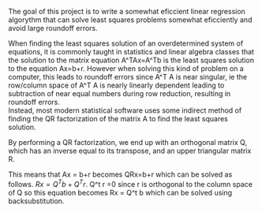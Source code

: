 The goal of this project is to write a somewhat eficcient linear regression algorythm that can solve least
squares problems somewhat eficciently and avoid large roundoff errors.

When finding the least squares solution of an overdetermined system of equations, it is commonly taught in
statistics and linear algebra classes that the solution to the matrix equation A^TAx=A^Tb is the least squares
solution to the equation Ax=b+r.  However when solving this kind of problem on a computer, this leads to 
roundoff errors since A^T A is near singular, ie the row/column space of A^T A is nearly linearly dependent 
leading to subtraction of near equal numbers during row reduction, resulting in roundoff errors.  
Instead, most modern statistical software uses some indirect
method of finding the QR factorization of the matrix A to find the least squares solution.

By performing a QR factorization, we end up with an orthogonal matrix Q, which has an inverse equal to its 
transpose, and an upper triangular matrix R.

This means that Ax = b+r becomes QRx=b+r which can be solved as follows.
$Rx = Q^Tb +Q^T r$.  Q^t r =0 since r is orthogonal to the column space of Q so this equation becomes
Rx = Q^t b which can be solved using backsubstitution.
